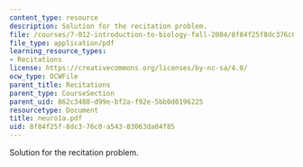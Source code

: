 ```yaml
---
content_type: resource
description: Solution for the recitation problem.
file: /courses/7-012-introduction-to-biology-fall-2004/8f84f25f8dc376c0a54383063da04f85_neuro1a.pdf
file_type: application/pdf
learning_resource_types:
- Recitations
license: https://creativecommons.org/licenses/by-nc-sa/4.0/
ocw_type: OCWFile
parent_title: Recitations
parent_type: CourseSection
parent_uid: 862c3488-d99e-bf2a-f92e-5bb0d0196225
resourcetype: Document
title: neuro1a.pdf
uid: 8f84f25f-8dc3-76c0-a543-83063da04f85
---
```

Solution for the recitation problem.